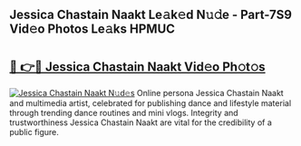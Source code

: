 ## Jessica Chastain Naakt Le𝚊k𝚎d N𝚞𝚍e - Part-7S9 Vid𝚎o Photos Le𝚊ks HPMUC

# <h2><a href="http://fb6whxu.evod.top/?m=Jessica+Chastain+Naakt">🔗 👉🔴 Jessica Chastain Naakt Vid𝚎o Ph𝚘t𝚘s</a></h2>

[![Jessica Chastain Naakt N𝚞d𝚎s](https://i.imgur.com/8V9OHl7.gif)](http://fb6whxu.evod.top/?m=Jessica+Chastain+Naakt)
Online persona Jessica Chastain Naakt and multimedia artist, celebrated for publishing dance and lifestyle material through trending dance routines and mini vlogs. Integrity and trustworthiness Jessica Chastain Naakt are vital for the credibility of a public figure. 
